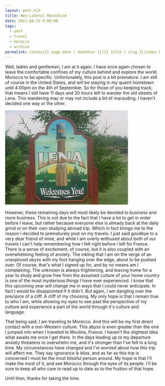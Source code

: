 ```yaml
---
layout: post.njk
title: Neo-Liberal Masochism
date: 2011-08-23 8:00:00
tags:
  - post
  - travel
  - morocco
  - archive
permalink: /notes/{{ page.date | dateYear }}/{{ title | slug }}/index.html
---
```


Well, ladies and gentlemen, I am at it again. I have once again chosen to leave the comfortable confines of my culture behind and explore the world. Morocco to be specific. Unfortunately, this post is a bit premature. I am still of course in the United States, and will be staying in my quaint hometown until 4:00pm on the 4th of September. So for those of you keeping track, that means I still have 11 days and 20 hours left to wander the old streets of Lena. This wandering may or may not include a bit of marauding. I haven't decided one way or the other.

<div><img src="/img/blog-archive/lena.jpg" class="blog-pic" /></div>

However, these remaining days will most likely be devoted to business and more business. This is not due to the fact that I have a lot to get in order before I leave, but rather because everyone else is already back at the daily grind or on their own studying abroad trip. Which in fact brings me to the reason I decided to prematurely post on my travels. I just said goodbye to a very dear friend of mine, and while I am overly enthused about both of our travels I can't help remembering how I felt right before I left for France. There is a sense of excitement, of course, but it is also coupled with an overwhelming feeling of anxiety. The inkling that I am on the verge of an unexplored abyss with my foot hanging over the edge, about to be pushed over. Of course, that's what I signed up for, and by no means am I complaining. The unknown is always frightening, and leaving home for a year to study and grow free from the assumed culture of your home country is one of the most mysterious things I have ever experienced. I know that this upcoming year will change me in ways that I could never anticipate. In fact I would be disappointed if it didn't. But again, I am dangling over the precipice of a cliff. A cliff of my choosing. My only hope is that I remain true to who I am, while allowing my eyes to see past the perspective of my culture and experience a part of the world through it's culture and language.

That being said, I am traveling to Morocco. And this will be my first direct contact with a non-Western culture. This abyss is even greater than the one I jumped into when I traveled to Moulins, France. I haven't the slightest idea what awaits me once I get there. In the days leading up to my departure anxiety threatens to overwhelm me, and it's stronger than I've felt in a long time. My circumstances have changed and I'm worried about how this trip will affect me. They say ignorance is bliss, and as far as this trip is concerned I must be the most blissful person around. My hope is that I'll make the most of it, and see Morocco through the eyes of its people. I'll be sure to keep all who care to read up to date as to the fruition of that hope.

Until then, thanks for taking the time.
